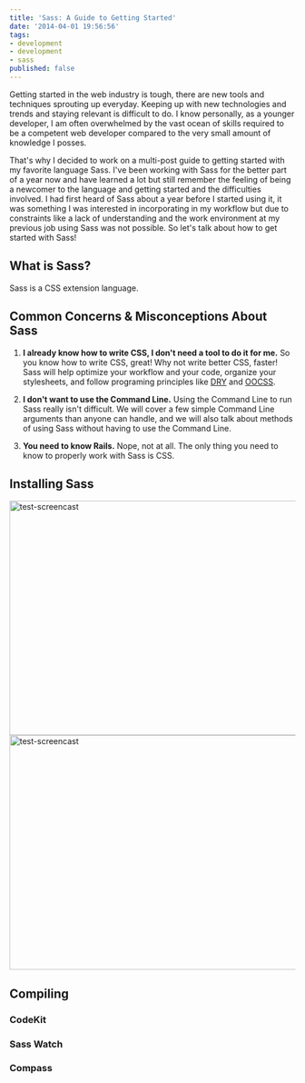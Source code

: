 ```yaml
---
title: 'Sass: A Guide to Getting Started'
date: '2014-04-01 19:56:56'
tags:
- development
- development
- sass
published: false
---
```


Getting started in the web industry is tough, there are new tools and techniques sprouting up everyday. Keeping up with new technologies and trends and staying relevant is difficult to do. I know personally, as a younger developer, I am often overwhelmed by the vast ocean of skills required to be a competent web developer compared to the very small amount of knowledge I posses.

That's why I decided to work on a multi-post guide to getting started with my favorite language Sass. I've been working with Sass for the better part of a year now and have learned a lot but still remember the feeling of being a newcomer to the language and getting started and the difficulties involved. I had first heard of Sass about a year before I started using it, it was something I was interested in incorporating in my workflow but due to constraints like a lack of understanding and the work environment at my previous job using Sass was not possible. So let's talk about how to get started with Sass!

<h2>What is Sass?</h2>

Sass is a CSS extension language.

<h2>Common Concerns &amp; Misconceptions About Sass</h2>

<ol>
<li><strong>I already know how to write CSS, I don't need a tool to do it for me.</strong> So you know how to write CSS, great! Why not write better CSS, faster! Sass will help optimize your workflow and your code, organize your stylesheets, and follow programing principles like <a href="http://www.artima.com/intv/dry.html">DRY</a> and <a href="http://coding.smashingmagazine.com/2011/12/12/an-introduction-to-object-oriented-css-oocss/">OOCSS</a>.</p></li>
<li><p><strong>I don't want to use the Command Line.</strong> Using the Command Line to run Sass really isn't difficult. We will cover a few simple Command Line arguments than anyone can handle, and we will also talk about methods of using Sass without having to use the Command Line.</p></li>
<li><p><strong>You need to know Rails.</strong> Nope, not at all. The only thing you need to know to properly work with Sass is CSS.</p></li>
</ol>

<h2>Installing Sass</h2>

<p><img src="http://calebsylvest.com//wp-content/uploads/2014/04/test-screencast.gif" alt="test-screencast" width="614" height="413" class="alignnone size-full wp-image-303" />

<img src="http://cl.ly/image/1T281s171n1X" alt="test-screencast" width="614" height="413" class="alignnone size-full wp-image-303" />

<h2>Compiling</h2>

<h3>CodeKit</h3>

<h3>Sass Watch</h3>

<h3>Compass</h3>

